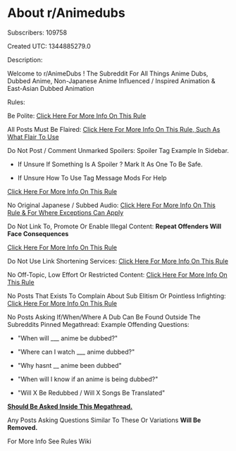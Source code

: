 # About r/Animedubs

Subscribers: 109758

Created UTC: 1344885279.0

Description:

Welcome to r/AnimeDubs ! The Subreddit For All Things Anime Dubs, Dubbed Anime, Non-Japanese Anime Influenced / Inspired Animation &amp; East-Asian Dubbed Animation

Rules:

Be Polite: [Click Here For More Info On This Rule](https://www.reddit.com/r/Animedubs/wiki/rules#wiki_be_polite)

All Posts Must Be Flaired: [Click Here For More Info On This Rule, Such As What Flair To Use](https://www.reddit.com/r/Animedubs/wiki/rules#wiki_all_posts_must_be_flaired)

Do Not Post / Comment Unmarked Spoilers: Spoiler Tag Example In Sidebar. 

* If Unsure If Something Is A Spoiler ? Mark It As One To Be Safe.

* If Unsure How To Use Tag Message Mods For Help

[Click Here For More Info On This Rule](https://www.reddit.com/r/Animedubs/wiki/rules#wiki_do_not_post_unmarked_spoilers)

No Original Japanese / Subbed Audio: [Click Here For More Info On This Rule &amp; For Where Exceptions Can Apply](https://www.reddit.com/r/Animedubs/wiki/rules#wiki_no_japanese_dubbed_audio)

Do Not Link To, Promote Or Enable Illegal Content: **Repeat Offenders Will Face Consequences** 

[Click Here For More Info On This Rule](https://www.reddit.com/r/Animedubs/wiki/rules#wiki_do_not_link_to_or_enable_illegal_content)

Do Not Use Link Shortening Services: [Click Here For More Info On This Rule](https://www.reddit.com/r/Animedubs/wiki/rules#wiki_do_not_use_link_shortening_services)

No Off-Topic, Low Effort Or Restricted Content: [Click Here For More Info On This Rule](https://www.reddit.com/r/Animedubs/wiki/rules#wiki_no_off_topic.2C_low_effort_or_restricted_content)

No Posts That Exists To Complain About Sub Elitism Or Pointless Infighting: [Click Here For More Info On This Rule](https://www.reddit.com/r/Animedubs/wiki/rules#wiki_no_posts_that_simply_exists_to_complain_about_sub_elitism)

No Posts Asking If/When/Where A Dub Can Be Found Outside The Subreddits Pinned Megathread: Example Offending Questions:

* "When will ___ anime be dubbed?"

* "Where can I watch ___ anime dubbed?"

* "Why hasnt __ anime been dubbed"

* "When will I know if an anime is being dubbed?"

* "Will X Be Redubbed / Will X Songs Be Translated"

[**Should Be Asked Inside This Megathread.**](https://www.reddit.com/r/Animedubs/comments/vjo1rl/when_is_anime_going_to_be_dubbed_where_can_i/)

Any Posts Asking Questions Similar To These Or Variations **Will Be Removed.**

For More Info See Rules Wiki

